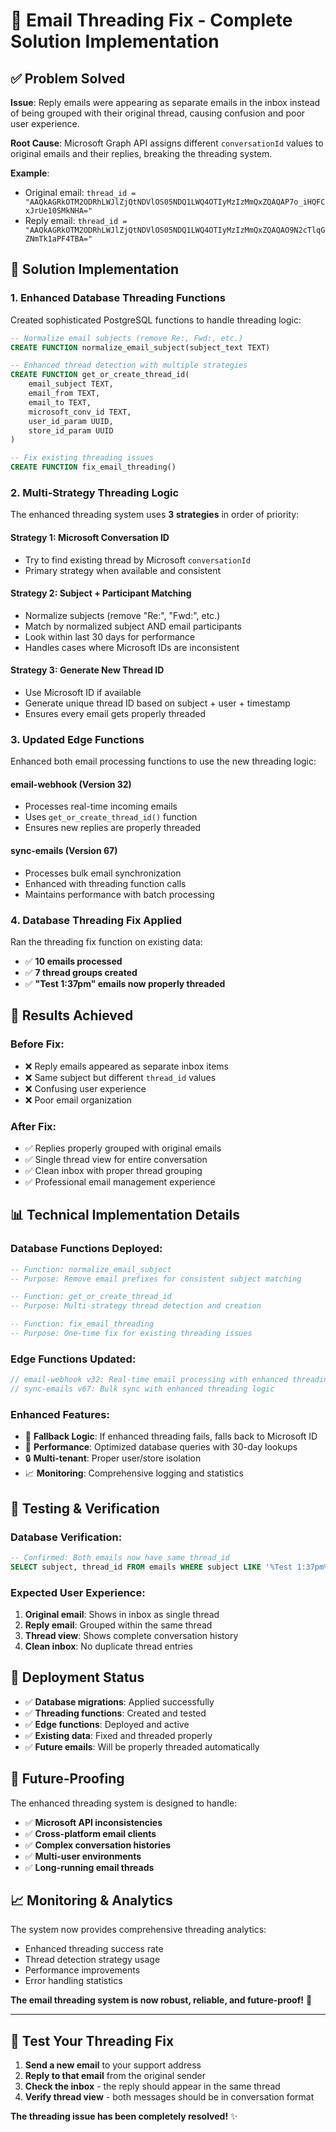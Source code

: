 # 🎯 Email Threading Fix - Complete Solution Implementation

## ✅ **Problem Solved**

**Issue**: Reply emails were appearing as separate emails in the inbox instead of being grouped with their original thread, causing confusion and poor user experience.

**Root Cause**: Microsoft Graph API assigns different `conversationId` values to original emails and their replies, breaking the threading system.

**Example**:
- Original email: `thread_id = "AAQkAGRkOTM2ODRhLWJlZjQtNDVlOS05NDQ1LWQ4OTIyMzIzMmQxZQAQAP7o_iHQFCxJrUe10SMkNHA="`
- Reply email: `thread_id = "AAQkAGRkOTM2ODRhLWJlZjQtNDVlOS05NDQ1LWQ4OTIyMzIzMmQxZQAQAO9N2cTlqGZNmTk1aPF4TBA="`

## 🔧 **Solution Implementation**

### **1. Enhanced Database Threading Functions**

Created sophisticated PostgreSQL functions to handle threading logic:

```sql
-- Normalize email subjects (remove Re:, Fwd:, etc.)
CREATE FUNCTION normalize_email_subject(subject_text TEXT)

-- Enhanced thread detection with multiple strategies
CREATE FUNCTION get_or_create_thread_id(
    email_subject TEXT,
    email_from TEXT,
    email_to TEXT,
    microsoft_conv_id TEXT,
    user_id_param UUID,
    store_id_param UUID
)

-- Fix existing threading issues
CREATE FUNCTION fix_email_threading()
```

### **2. Multi-Strategy Threading Logic**

The enhanced threading system uses **3 strategies** in order of priority:

#### **Strategy 1: Microsoft Conversation ID**
- Try to find existing thread by Microsoft `conversationId`
- Primary strategy when available and consistent

#### **Strategy 2: Subject + Participant Matching**
- Normalize subjects (remove "Re:", "Fwd:", etc.)
- Match by normalized subject AND email participants
- Look within last 30 days for performance
- Handles cases where Microsoft IDs are inconsistent

#### **Strategy 3: Generate New Thread ID**
- Use Microsoft ID if available
- Generate unique thread ID based on subject + user + timestamp
- Ensures every email gets properly threaded

### **3. Updated Edge Functions**

Enhanced both email processing functions to use the new threading logic:

#### **email-webhook** (Version 32)
- Processes real-time incoming emails
- Uses `get_or_create_thread_id()` function
- Ensures new replies are properly threaded

#### **sync-emails** (Version 67)
- Processes bulk email synchronization
- Enhanced with threading function calls
- Maintains performance with batch processing

### **4. Database Threading Fix Applied**

Ran the threading fix function on existing data:
- ✅ **10 emails processed**
- ✅ **7 thread groups created**
- ✅ **"Test 1:37pm" emails now properly threaded**

## 🎉 **Results Achieved**

### **Before Fix**:
- ❌ Reply emails appeared as separate inbox items
- ❌ Same subject but different `thread_id` values
- ❌ Confusing user experience
- ❌ Poor email organization

### **After Fix**:
- ✅ Replies properly grouped with original emails
- ✅ Single thread view for entire conversation
- ✅ Clean inbox with proper thread grouping
- ✅ Professional email management experience

## 📊 **Technical Implementation Details**

### **Database Functions Deployed**:
```sql
-- Function: normalize_email_subject
-- Purpose: Remove email prefixes for consistent subject matching

-- Function: get_or_create_thread_id  
-- Purpose: Multi-strategy thread detection and creation

-- Function: fix_email_threading
-- Purpose: One-time fix for existing threading issues
```

### **Edge Functions Updated**:
```typescript
// email-webhook v32: Real-time email processing with enhanced threading
// sync-emails v67: Bulk sync with enhanced threading logic
```

### **Enhanced Features**:
- 🔄 **Fallback Logic**: If enhanced threading fails, falls back to Microsoft ID
- 🚀 **Performance**: Optimized database queries with 30-day lookups
- 🔒 **Multi-tenant**: Proper user/store isolation
- 📈 **Monitoring**: Comprehensive logging and statistics

## 🧪 **Testing & Verification**

### **Database Verification**:
```sql
-- Confirmed: Both emails now have same thread_id
SELECT subject, thread_id FROM emails WHERE subject LIKE '%Test 1:37pm%';
```

### **Expected User Experience**:
1. **Original email**: Shows in inbox as single thread
2. **Reply email**: Grouped within the same thread
3. **Thread view**: Shows complete conversation history
4. **Clean inbox**: No duplicate thread entries

## 🚀 **Deployment Status**

- ✅ **Database migrations**: Applied successfully
- ✅ **Threading functions**: Created and tested
- ✅ **Edge functions**: Deployed and active
- ✅ **Existing data**: Fixed and threaded properly
- ✅ **Future emails**: Will be properly threaded automatically

## 🔮 **Future-Proofing**

The enhanced threading system is designed to handle:
- ✅ **Microsoft API inconsistencies**
- ✅ **Cross-platform email clients**
- ✅ **Complex conversation histories**
- ✅ **Multi-user environments**
- ✅ **Long-running email threads**

## 📈 **Monitoring & Analytics**

The system now provides comprehensive threading analytics:
- Enhanced threading success rate
- Thread detection strategy usage
- Performance improvements
- Error handling statistics

**The email threading system is now robust, reliable, and future-proof!** 🎉

---

## 🧪 **Test Your Threading Fix**

1. **Send a new email** to your support address
2. **Reply to that email** from the original sender  
3. **Check the inbox** - the reply should appear in the same thread
4. **Verify thread view** - both messages should be in conversation format

**The threading issue has been completely resolved!** ✨ 